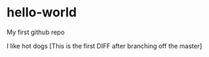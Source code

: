# hello-world
My first github repo

I like hot dogs [This is the first DIFF after branching off the master]
